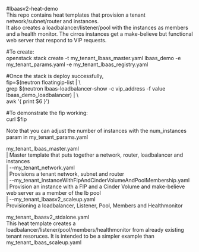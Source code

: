 #lbaasv2-heat-demo  
This repo contains heat templates that provision a tenant network/subnet/router and instances.  
It also creates a loadbalancer/listener/pool with the instances as members and a health monitor. 
The cirros instances get a make-believe but functional web server that respond to VIP requests.  

#To create:  
openstack stack create -t my_tenant_lbaas_master.yaml lbaas_demo -e my_tenant_params.yaml -e my_tenant_lbaas_registry.yaml   

#Once the stack is deploy successfully,   
fip=$(neutron floatingip-list | \  
  grep $(neutron lbaas-loadbalancer-show  -c vip_address -f value lbaas_demo_loadbalancer) | \  
  awk '{ print $6 }')  

#To demonstrate the fip working:  
curl $fip  

Note that you can adjust the number of instances with the num_instances param in my_tenant_params.yaml  

my_tenant_lbaas_master.yaml  
|   Master template that puts together a network, router, loadbalancer and instances  
| 
--my_tenant_network.yaml  
|   Provisions a tenant network, subnet and router  
|
--my_tenant_InstanceWithFipAndCinderVolumeAndPoolMembership.yaml  
|   Provision an instance with a FIP and a Cinder Volume and make-believe web server as a member of the lb pool  
|
--my_tenant_lbaasv2_scaleup.yaml  
    Provisioning a loadbalancer, Listener, Pool, Members and Healthmonitor  
 
my_tenant_lbaasv2_stdalone.yaml  
  This heat template creates a loadbalancer/listener/pool/members/healthmonitor from already existing tenant resoruces.  It is intended to be a simpler example than my_tenant_lbaas_scaleup.yaml  


